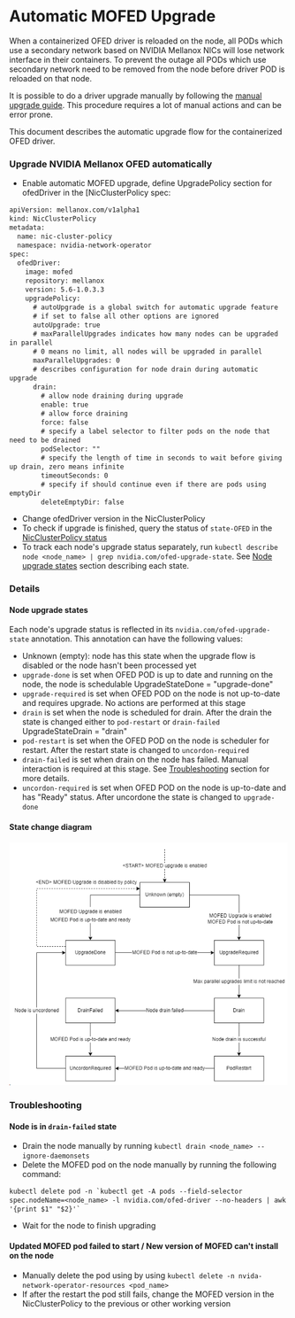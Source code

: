# Automatic MOFED Upgrade
When a containerized OFED driver is reloaded on the node, all PODs which use a secondary network based on NVIDIA Mellanox NICs will lose network interface in their containers.
To prevent the outage all PODs which use secondary network need to be removed from the node before driver POD is reloaded on that node.

It is possible to do a driver upgrade manually by following the [manual upgrade guide](host-ofed.md#upgrade-nvidia-mellanox-ofed). This procedure requires a lot of manual actions and can be error prone.

This document describes the automatic upgrade flow for the containerized OFED driver.

### Upgrade NVIDIA Mellanox OFED automatically
* Enable automatic MOFED upgrade, define UpgradePolicy section for ofedDriver in the [NicClusterPolicy spec:
```
apiVersion: mellanox.com/v1alpha1
kind: NicClusterPolicy
metadata:
  name: nic-cluster-policy
  namespace: nvidia-network-operator
spec:
  ofedDriver:
    image: mofed
    repository: mellanox
    version: 5.6-1.0.3.3
    upgradePolicy:
      # autoUpgrade is a global switch for automatic upgrade feature
	  # if set to false all other options are ignored
      autoUpgrade: true
      # maxParallelUpgrades indicates how many nodes can be upgraded in parallel
	  # 0 means no limit, all nodes will be upgraded in parallel
      maxParallelUpgrades: 0
      # describes configuration for node drain during automatic upgrade
      drain:
        # allow node draining during upgrade
        enable: true
        # allow force draining
        force: false
        # specify a label selector to filter pods on the node that need to be drained
        podSelector: ""
        # specify the length of time in seconds to wait before giving up drain, zero means infinite
        timeoutSeconds: 0
        # specify if should continue even if there are pods using emptyDir
        deleteEmptyDir: false
```
* Change ofedDriver version in the NicClusterPolicy
* To check if upgrade is finished, query the status of `state-OFED` in the [NicClusterPolicy status](https://github.com/Mellanox/network-operator#nicclusterpolicy-status)
* To track each node's upgrade status separately, run `kubectl describe node <node_name> | grep nvidia.com/ofed-upgrade-state`. See [Node upgrade states](#node-upgrade-states) section describing each state. 

### Details
#### Node upgrade states
Each node's upgrade status is reflected in its `nvidia.com/ofed-upgrade-state` annotation. This annotation can have the following values:
* Unknown (empty): node has this state when the upgrade flow is disabled or the node hasn't been processed yet
* `upgrade-done` is set when OFED POD is up to date and running on the node, the node is schedulable
UpgradeStateDone = "upgrade-done"
* `upgrade-required` is set when OFED POD on the node is not up-to-date and requires upgrade. No actions are performed at this stage
* `drain` is set when the node is scheduled for drain. After the drain the state is changed either to `pod-restart` or `drain-failed`
UpgradeStateDrain = "drain"
* `pod-restart` is set when the OFED POD on the node is scheduler for restart. After the restart state is changed to `uncordon-required`
* `drain-failed` is set when drain on the node has failed. Manual interaction is required at this stage. See [Troubleshooting](#node-is-in-drain-failed-state) section for more details.
* `uncordon-required` is set when OFED POD on the node is up-to-date and has "Ready" status. After uncordone the state is changed to `upgrade-done`

#### State change diagram

![State change diagram](images/ofed-upgrade-state-change-diagram.png)

### Troubleshooting
#### Node is in `drain-failed` state
* Drain the node manually by running `kubectl drain <node_name> --ignore-daemonsets`
* Delete the MOFED pod on the node manually by running the following command:
```
kubectl delete pod -n `kubectl get -A pods --field-selector spec.nodeName=<node_name> -l nvidia.com/ofed-driver --no-headers | awk '{print $1" "$2}'`
```
* Wait for the node to finish upgrading
#### Updated MOFED pod failed to start / New version of MOFED can't install on the node
* Manually delete the pod using by using `kubectl delete -n nvida-network-operator-resources <pod_name>`
* If after the restart the pod still fails, change the MOFED version in the NicClusterPolicy to the previous or other working version